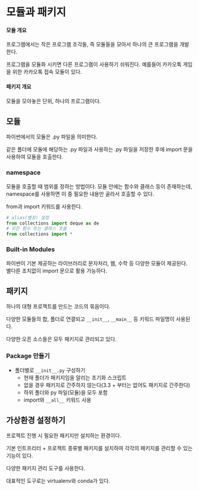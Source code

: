 # 모듈과 패키지

#### 모듈 개요

프로그램에서는 작은 프로그램 조각들, 즉 모듈들을 모아서 하나의 큰 프로그램을 개발한다.

프로그램을 모듈화 시키면 다른 프로그램이 사용하기 쉬워진다. 예를들어 카카오톡 게임을 위한 카카오톡 접속 모듈이 있다.

#### 패키지 개요

모듈을 모아놓은 단위, 하나의 프로그램이다.

## 모듈

파이썬에서의 모듈은 .py 파일을 의미한다.

같은 폴더에 모듈에 해당하는 .py 파일과 사용하는 .py 파일을 저장한 후에 import 문을 사용하여 모듈을 호출한다.

### namespace

모듈을 호출할 때 범위를 정하는 방법이다. 모듈 안에는 함수와 클래스 등이 존재하는데, namespace를 사용하면 이 중 필요한 내용만 골라서 호출할 수 있다.

from과 import 키워드를 사용한다.

```python
# alias(별칭) 설정
from collections import deque as de
# 모든 함수 또는 클래스 호출
from collections import *
```

### Built-in Modules

파이썬이 기본 제공하는 라이브러리로 문자처리, 웹, 수학 등 다양한 모듈이 제공된다. 별다른 조치없이 import 문으로 활용 가능하다.



## 패키지

하나의 대형 프로젝트를 만드는 코드의 묶음이다.

다양한 모듈들의 합, 폴더로 연결되고 `__init__`, `__main__` 등 키워드 파일명이 사용된다.

다양한 오픈 소스들은 모두 패키지로 관리되고 있다.

### Package 만들기

- 폴더별로 `__init__.py` 구성하기
  - 현재 폴더가 패키지임을 알리는 초기화 스크립트
  - 없을 경우 패키지로 간주하지 않는다(3.3 + 부터는 없어도 패키지로 간주한다)
  - 하위 폴더와 py 파일(모듈)을 모두 포함
  - import와 `__all__` 키워드 사용



## 가상환경 설정하기

프로젝트 진행 시 필요한 패키지만 설치하는 환경이다.

기본 인트프리터 + 프로젝트 종류별 패키지를 설치하여 각각의 패키지를 관리할 수 있는 기능이 있다.

다양한 패키지 관리 도구를 사용한다.

대표적인 도구로는 virtualenv와 conda가 있다.